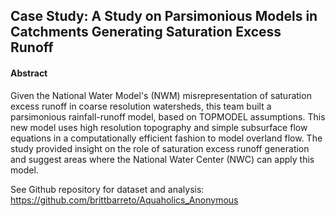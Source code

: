 ## Case Study: A Study on Parsimonious Models in Catchments Generating Saturation Excess Runoff

#### Abstract
Given the National Water Model's (NWM) misrepresentation of saturation excess runoff in coarse resolution watersheds, this team built a parsimonious rainfall-runoff model, based on TOPMODEL assumptions. This new model uses high resolution topography and simple subsurface flow equations in a computationally efficient fashion to model overland flow. The study provided insight on the role of saturation excess runoff generation and suggest areas where the National Water Center (NWC) can apply this model.

See Github repository for dataset and analysis: https://github.com/brittbarreto/Aquaholics_Anonymous
